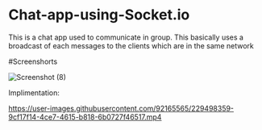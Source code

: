 # Chat-app-using-Socket.io
This is a chat app used to communicate in group. This basically uses a broadcast of each messages to the clients which are in the same network



#Screenshorts

![Screenshot (8)](https://user-images.githubusercontent.com/92165565/229498608-dfe52d36-b3c0-4488-8a98-f1105b3fdaae.png)


Implimentation:


https://user-images.githubusercontent.com/92165565/229498359-9cf17f14-4ce7-4615-b818-6b0727f46517.mp4

